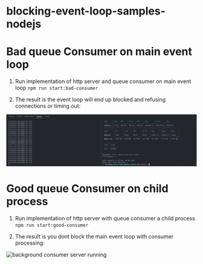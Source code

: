# blocking-event-loop-samples-nodejs

# Bad queue Consumer on main event loop

1. Run implementation of http server and queue consumer on main event loop
   `npm run start:bad-consumer`

2. The result is the event loop will end up blocked and refusing connections or timing out:

![Bad consumer server running](https://github.com/quixote15/blocking-event-loop-samples-nodejs/blob/main/assets/bad-consumer-timeouts.png)

# Good queue Consumer on child process

1. Run implementation of http server with queue consumer a child process
   `npm run start:good-consumer`

2. The result is you dont block the main event loop with consumer processing:

![background consumer server running](https://github.com/quixote15/blocking-event-loop-samples-nodejs/blob/main/assets/good-consumer-timeouts.png)

